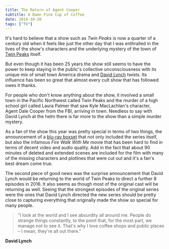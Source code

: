 ```yaml
---
title: The Return of Agent Cooper
subtitle: A Damn Fine Cup of Coffee
date: 2014-10-20
tags: ["TV"]
---
```


It's hard to believe that a show such as *Twin Peaks* is now a quarter of a century old when it feels like just the other day that I was enthralled in the lives of the show's characters and the underlying mystery of the town of [Twin Peaks][1] itself.

But even though it has been 25 years the show still seems to have the power to keep staying in the public's collective unconsciousness with its unique mix of small town America drama and [David Lynch][2] twists. Its influence has been so great that almost every cult show that has followed owes it thanks.

For people who don't know anything about the show, it involved a small town in the Pacific Northwest called Twin Peaks and the murder of a high school girl called Laura Palmer that saw Kyle MacLachlan's character, Agent Dale Cooper from the FBI, arriving in town. Needless to say with David Lynch at the helm there is far more to the show than a simple murder mystery.

As a fan of the show this year was pretty special in terms of two things, the announcement of a [blu-ray boxset][3] that not only included the series itself, but also the infamous *Fire Walk With Me* movie that has been hard to find in terms of decent video and audio quality. Add in the fact that about 90 minutes of deleted and extended scenes are included for the film with many of the missing characters and plotlines that were cut out and it's a fan's best dream come true.

The second piece of good news was the surprise announcement that David Lynch would be returning to the world of Twin Peaks to direct a further 8 episodes in 2016. It also seems as though most of the original cast will be returning as well. Seeing that the strongest episodes of the original series were the ones that David Lynch directed the new series should be pretty close to capturing everything that originally made the show so special for many people.

> "I look at the world and I see absurdity all around me. People do strange things constantly, to the point that, for the most part, we manage not to see it. That's why I love coffee shops and public places – I mean, they're all out there."

**David Lynch**

 [1]: https://en.wikipedia.org/wiki/Twin_Peaks
 [2]: https://en.wikipedia.org/wiki/David_Lynch
 [3]: http://a.co/bcoezW1
